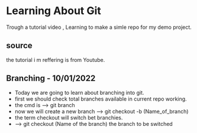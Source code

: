 # Learning About Git

Trough a tutorial video , Learning to make a simle repo for my demo project.

## source
the tutorial i m reffering is from Youtube.

## Branching - 10/01/2022
- Today we are going to learn about branching into git.
- first we should check total branches available in current repo working.
- the cmd is --> git branch
- now we will create a new branch --> git checkout -b (Name_of_branch)
- the term checkout will switch bet branchies.
- --> git checkout (Name of the branch) the branch to be switched
